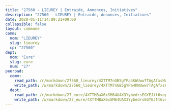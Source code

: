 ```yaml
---
title: "27560 - LIEUREY | Entraide, Annonces, Initiatives"
description: "27560 - LIEUREY | Entraide, Annonces, Initiatives"
date: 2020-01-11T14:09:21+09:00
collapsible: false
layout: commune
comm:
  nom: "LIEUREY"
  slug: lieurey
  cp: "27560"
dept:
  nom: "Eure"
  slug: eure
  num: "27"
peerpad:
  comm:
    read_path: /r/markdown/27560_lieurey/4XTTM7nGB5gYPa4KWUww7TAgAfxsHWkxdaCiUEJ2VebFWjcEw
    write_path: /w/markdown/27560_lieurey/4XTTM7nGB5gYPa4KWUww7TAgAfxsHWkxdaCiUEJ2VebFWjcEw-K3TgUxjai6sjXC1BhXdNxSwnsZjHsquLJF7iigbRYthBKuL6pKp8381Tgy2QZApEYfMc5Unqj5gLsDZ7TeisrBDGUTs6itqoV3rLw4BVJ9m9LnEAwJbhJdboWGqoq3KxfWzgWnEP
  dept:
    read_path: /r/markdown/27_eure/4XTTMBaX6xSM64UAX3YybedrsEGYEJtt6vopdQsPEFtGijgwg
    write_path: /w/markdown/27_eure/4XTTMBaX6xSM64UAX3YybedrsEGYEJtt6vopdQsPEFtGijgwg-K3TgUmjy61Gu7ZFzjoVmiacXP2Rc4pq6sxVCYUX3mFQZWQw9yCKsEoAMagtuW4jJTYhK96DsWW4cPmZLagvQNZ34BscGcu4btrtJibt18c1mpqofaWe6Q3RartDiuMTjY7NrsH4r
---
```


